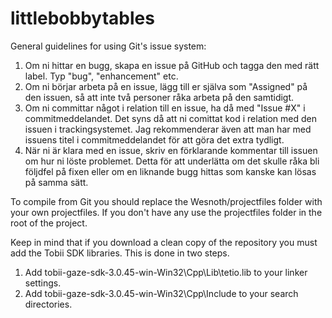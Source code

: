 littlebobbytables
=================

General guidelines for using Git's issue system:

1. Om ni hittar en bugg, skapa en issue på GitHub och tagga den med rätt label. Typ "bug", "enhancement" etc.
2. Om ni börjar arbeta på en issue, lägg till er själva som "Assigned" på den issuen, så att inte två personer råka arbeta på den samtidigt.
3. Om ni committar något i relation till en issue, ha då med "Issue #X" i commitmeddelandet. Det syns då att ni comittat kod i relation med den issuen i trackingsystemet. Jag rekommenderar även att man har med issuens titel i commitmeddelandet för att göra det extra tydligt. 
4. När ni är klara med en issue, skriv en förklarande kommentar till issuen om hur ni löste problemet. Detta för att underlätta om det skulle råka bli följdfel på fixen eller om en liknande bugg hittas som kanske kan lösas på samma sätt.

To compile from Git you should replace the Wesnoth/projectfiles folder with your own projectfiles. If you don't have any use the projectfiles folder in the root of the project.

Keep in mind that if you download a clean copy of the repository you must add the Tobii SDK libraries. This is done in two steps.

1. Add tobii-gaze-sdk-3.0.45-win-Win32\Cpp\Lib\tetio.lib to your linker settings.
2. Add tobii-gaze-sdk-3.0.45-win-Win32\Cpp\Include to your search directories.
